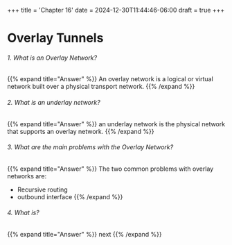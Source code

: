 +++
title = 'Chapter 16'
date = 2024-12-30T11:44:46-06:00
draft = true
+++
# **Overlay Tunnels**

###### 1. What is an Overlay Network?
{{% expand title="Answer" %}}
An overlay network is a logical or virtual network built over a physical transport network.
{{% /expand %}}


###### 2. What is an underlay network?
{{% expand title="Answer" %}}
an underlay network is the physical network that supports an overlay network.
{{% /expand %}}


###### 3. What are the main problems with the Overlay Network?
{{% expand title="Answer" %}}
The two common problems with overlay networks are:
- Recursive routing
- outbound interface
{{% /expand %}}


###### 4. What is?
{{% expand title="Answer" %}}
next
{{% /expand %}}

